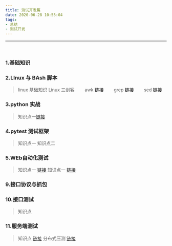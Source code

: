 ```yaml
---
title: 测试开发篇
date: 2020-06-28 10:55:04
tags:
- 总结
- 测试开发
---
```

---
<br>

### 1.基础知识

### 2.LInux 与 BAsh 脚本
>    linux 基础知识
     Linux 三剑客
       &emsp;&emsp;awk [链接](https://josiah.top/2020/06/Linux-三剑客-awk/ )
       &emsp;&emsp;grep [链接](https://josiah.top/2020/06/Linux-三剑客-grep/ )
       &emsp;&emsp;sed [链接](https://josiah.top/2020/06/Linux-三剑客-sed/ )
>
### 3.python 实战 
>    知识点一[链接](https://josiah.top/2020/06/python-实战知识点/ )
### 4.pytest 测试框架
>   知识点一 
    知识点二
### 5.WEb自动化测试
>   知识点一 [链接](https://josiah.top/2020/07/Web自动化测试-知识点一/ )
    知识点一 [链接](https://josiah.top/2020/07/Web自动化测试-知识点二/ )
### 9.接口协议与抓包
### 10.接口测试
>    知识点
### 11.服务端测试
>    知识点 [链接](https://josiah.top/2020/08/服务端性能测试-知识点/ )
     分布式压测 [链接](https://josiah.top/2020/08/虚拟机进行jmeter分布式压测/ )